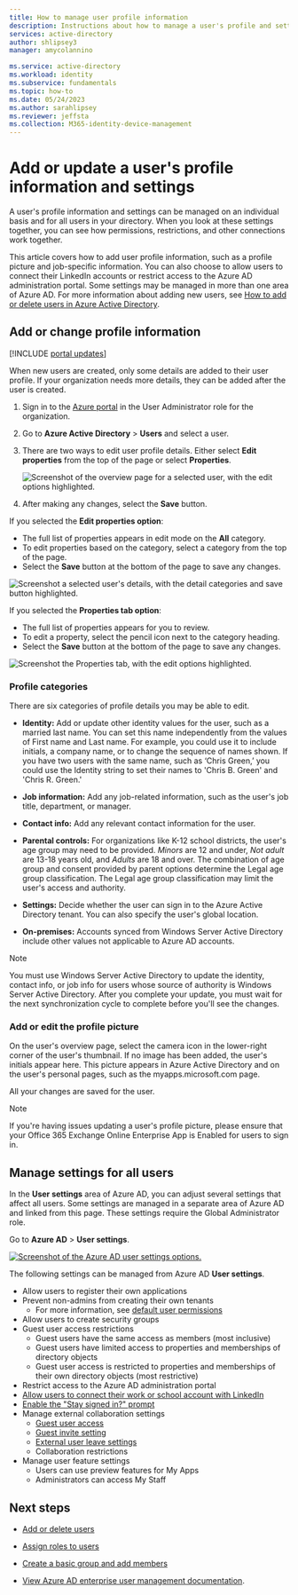 ```yaml
---
title: How to manage user profile information
description: Instructions about how to manage a user's profile and settings in Azure Active Directory.
services: active-directory
author: shlipsey3
manager: amycolannino

ms.service: active-directory
ms.workload: identity
ms.subservice: fundamentals
ms.topic: how-to
ms.date: 05/24/2023
ms.author: sarahlipsey
ms.reviewer: jeffsta
ms.collection: M365-identity-device-management
---
```


# Add or update a user's profile information and settings
A user's profile information and settings can be managed on an individual basis and for all users in your directory. When you look at these settings together, you can see how permissions, restrictions, and other connections work together.

This article covers how to add user profile information, such as a profile picture and job-specific information. You can also choose to allow users to connect their LinkedIn accounts or restrict access to the Azure AD administration portal. Some settings may be managed in more than one area of Azure AD. For more information about adding new users, see [How to add or delete users in Azure Active Directory](./add-users.md). 

## Add or change profile information

[!INCLUDE [portal updates](~/articles/active-directory/includes/portal-update.md)]

When new users are created, only some details are added to their user profile. If your organization needs more details, they can be added after the user is created. 

1. Sign in to the [Azure portal](https://portal.azure.com) in the User Administrator role for the organization.

1. Go to **Azure Active Directory** > **Users** and select a user.
   
1. There are two ways to edit user profile details. Either select **Edit properties** from the top of the page or select **Properties**.

    ![Screenshot of the overview page for a selected user, with the edit options highlighted.](media/how-to-manage-user-profile-info/user-profile-overview.png)

1. After making any changes, select the **Save** button. 

If you selected the **Edit properties option**:
   - The full list of properties appears in edit mode on the **All** category.
   - To edit properties based on the category, select a category from the top of the page.
   - Select the **Save** button at the bottom of the page to save any changes.
    
   ![Screenshot a selected user's details, with the detail categories and save button highlighted.](media/how-to-manage-user-profile-info/user-profile-properties-tabbed-view.png)
    
If you selected the **Properties tab option**:
   - The full list of properties appears for you to review.
   - To edit a property, select the pencil icon next to the category heading.
   - Select the **Save** button at the bottom of the page to save any changes.
    
   ![Screenshot the Properties tab, with the edit options highlighted.](media/how-to-manage-user-profile-info/user-profile-properties-single-page-view.png)

### Profile categories
There are six categories of profile details you may be able to edit. 

- **Identity:** Add or update other identity values for the user, such as a married last name. You can set this name independently from the values of First name and Last name. For example, you could use it to include initials, a company name, or to change the sequence of names shown. If you have two users with the same name, such as ‘Chris Green,’ you could use the Identity string to set their names to 'Chris B. Green' and 'Chris R. Green.'

- **Job information:** Add any job-related information, such as the user's job title, department, or manager.

- **Contact info:** Add any relevant contact information for the user.

- **Parental controls:** For organizations like K-12 school districts, the user's age group may need to be provided. *Minors* are 12 and under, *Not adult* are 13-18 years old, and *Adults* are 18 and over. The combination of age group and consent provided by parent options determine the Legal age group classification. The Legal age group classification may limit the user's access and authority.

- **Settings:** Decide whether the user can sign in to the Azure Active Directory tenant. You can also specify the user's global location.

- **On-premises:** Accounts synced from Windows Server Active Directory include other values not applicable to Azure AD accounts.

> [!Note]
> You must use Windows Server Active Directory to update the identity, contact info, or job info for users whose source of authority is Windows Server Active Directory. After you complete your update, you must wait for the next synchronization cycle to complete before you'll see the changes.

### Add or edit the profile picture
On the user's overview page, select the camera icon in the lower-right corner of the user's thumbnail. If no image has been added, the user's initials appear here. This picture appears in Azure Active Directory and on the user's personal pages, such as the myapps.microsoft.com page. 

All your changes are saved for the user.

> [!Note]
> If you're having issues updating a user's profile picture, please ensure that your Office 365 Exchange Online Enterprise App is Enabled for users to sign in.

## Manage settings for all users
In the **User settings** area of Azure AD, you can adjust several settings that affect all users. Some settings are managed in a separate area of Azure AD and linked from this page. These settings require the Global Administrator role.

Go to **Azure AD** > **User settings**. 

[ ![Screenshot of the Azure AD user settings options.](media/how-to-manage-user-profile-info/user-settings.png) ](media/how-to-manage-user-profile-info/user-settings.png#lightbox)

The following settings can be managed from Azure AD **User settings**.

- Allow users to register their own applications
- Prevent non-admins from creating their own tenants
    - For more information, see [default user permissions](users-default-permissions.md#restrict-member-users-default-permissions)
- Allow users to create security groups
- Guest user access restrictions
    - Guest users have the same access as members (most inclusive)
    - Guest users have limited access to properties and memberships of directory objects
    - Guest user access is restricted to properties and memberships of their own directory objects (most restrictive)
- Restrict access to the Azure AD administration portal
- [Allow users to connect their work or school account with LinkedIn](../enterprise-users/linkedin-user-consent.md)
- [Enable the "Stay signed in?" prompt](how-to-manage-stay-signed-in-prompt.md)
- Manage external collaboration settings
    - [Guest user access](../enterprise-users/users-restrict-guest-permissions.md)
    - [Guest invite setting](../external-identities/external-collaboration-settings-configure.md)
    - [External user leave settings](../external-identities/self-service-sign-up-user-flow.md#enable-self-service-sign-up-for-your-tenant)
    - Collaboration restrictions
- Manage user feature settings
    - Users can use preview features for My Apps
    - Administrators can access My Staff

## Next steps

- [Add or delete users](./add-users.md)

- [Assign roles to users](./how-subscriptions-associated-directory.md)

- [Create a basic group and add members](./how-to-manage-groups.md)

- [View Azure AD enterprise user management documentation](../enterprise-users/index.yml).

